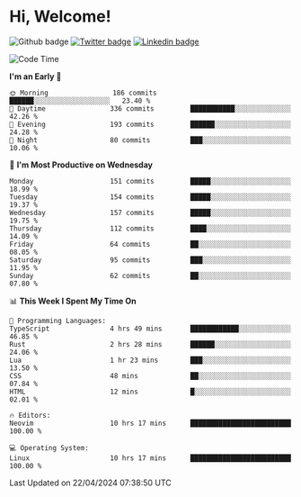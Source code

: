   # Hi, Welcome!
  ![Github badge](https://img.shields.io/github/followers/kraken-afk.svg?style=social&label=Follow&maxAge=2592000)
  [![Twitter badge](https://img.shields.io/badge/-Twitter-00acee?style=flat-square&logo=Twitter&logoColor=white)](https://twitter.com/trshppl)
  [![Linkedin badge](https://img.shields.io/badge/LinkedIn-0077B5?style=flat-square&logo=linkedin&logoColor=white)](https://www.linkedin.com/in/noveanrer)
<!--START_SECTION:waka-->
![Code Time](http://img.shields.io/badge/Code%20Time-154%20hrs%2055%20mins-blue)

**I'm an Early 🐤** 

```text
🌞 Morning                186 commits         ██████░░░░░░░░░░░░░░░░░░░   23.40 % 
🌆 Daytime                336 commits         ███████████░░░░░░░░░░░░░░   42.26 % 
🌃 Evening                193 commits         ██████░░░░░░░░░░░░░░░░░░░   24.28 % 
🌙 Night                  80 commits          ███░░░░░░░░░░░░░░░░░░░░░░   10.06 % 
```
📅 **I'm Most Productive on Wednesday** 

```text
Monday                   151 commits         █████░░░░░░░░░░░░░░░░░░░░   18.99 % 
Tuesday                  154 commits         █████░░░░░░░░░░░░░░░░░░░░   19.37 % 
Wednesday                157 commits         █████░░░░░░░░░░░░░░░░░░░░   19.75 % 
Thursday                 112 commits         ████░░░░░░░░░░░░░░░░░░░░░   14.09 % 
Friday                   64 commits          ██░░░░░░░░░░░░░░░░░░░░░░░   08.05 % 
Saturday                 95 commits          ███░░░░░░░░░░░░░░░░░░░░░░   11.95 % 
Sunday                   62 commits          ██░░░░░░░░░░░░░░░░░░░░░░░   07.80 % 
```


📊 **This Week I Spent My Time On** 

```text
💬 Programming Languages: 
TypeScript               4 hrs 49 mins       ████████████░░░░░░░░░░░░░   46.85 % 
Rust                     2 hrs 28 mins       ██████░░░░░░░░░░░░░░░░░░░   24.06 % 
Lua                      1 hr 23 mins        ███░░░░░░░░░░░░░░░░░░░░░░   13.50 % 
CSS                      48 mins             ██░░░░░░░░░░░░░░░░░░░░░░░   07.84 % 
HTML                     12 mins             █░░░░░░░░░░░░░░░░░░░░░░░░   02.01 % 

🔥 Editors: 
Neovim                   10 hrs 17 mins      █████████████████████████   100.00 % 

💻 Operating System: 
Linux                    10 hrs 17 mins      █████████████████████████   100.00 % 
```


 Last Updated on 22/04/2024 07:38:50 UTC
<!--END_SECTION:waka-->